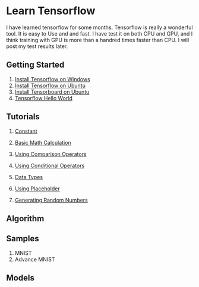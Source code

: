 # Learn Tensorflow

I have learned tensorflow for some months. Tensorflow is really a wonderful tool. It is easy to Use and and fast. I have test it on both CPU and GPU, and I think training with GPU is more than a handred times faster than CPU. I will post my test results later.

## Getting Started

1. [Install Tensorflow on Windows](https://github.com/tengge1/learn-tensorflow/tree/master/001_install_tensorflow_on_windows/README.md)
2. [Install Tensorflow on Ubuntu](https://github.com/tengge1/learn-tensorflow/tree/master/002_install_tensorflow_on_ubuntu/README.md)
3. [Install Tensorboard on Ubuntu](https://github.com/tengge1/learn-tensorflow/tree/master/003_install_tensorboard_on_ubuntu/README.md)
4. [Tensorflow Hello World](https://github.com/tengge1/learn-tensorflow/tree/master/004_tensorflow_hello_world/example004.py)

## Tutorials

1. [Constant](https://github.com/tengge1/learn-tensorflow/tree/master/101_constant/example101.py)
2. [Basic Math Calculation](https://github.com/tengge1/learn-tensorflow/tree/master/102_basic_math_calculation/example102.py)
3. [Using Comparison Operators](https://github.com/tengge1/learn-tensorflow/blob/master/103_using_comparison_operators/example103.py)
4. [Using Conditional Operators](https://github.com/tengge1/learn-tensorflow/blob/master/104_using_conditional_operators/example104.py)
5. [Data Types](https://github.com/tengge1/learn-tensorflow/blob/master/105_data_types/example105.py)
6. [Using Placeholder](https://github.com/tengge1/learn-tensorflow/blob/master/106_using_placeholder/example106.py)

7. [Generating Random Numbers](https://github.com/tengge1/learn-tensorflow/blob/master/107_generating_random_numbers/example107.py)

## Algorithm

## Samples

1. MNIST
2. Advance MNIST

## Models

